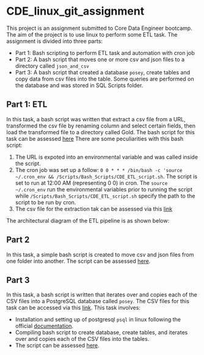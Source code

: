 # CDE_linux_git_assignment

This project is an assignment submitted to Core Data Engineer bootcamp. The aim of the project is to use linux to perform some ETL task. The assignment is divided into three parts:

- Part 1: Bash scripting to perform ETL task and automation with cron job
- Part 2: A bash script that moves one or more csv and json files to a directory called `json_and_csv`
- Part 3: A bash script that created a database `posey`, create tables and copy data from csv files into the table. Some queries are performed on the database and was stored in SQL Scripts folder.

## Part 1: ETL

In this task, a bash script was written that extract a csv file from a URL, transformed the csv file by renaming column and select certain fields, then load the transformed file to a directory called Gold. The bash script for this task can be assessed [here](./Scripts/Bash_Scripts/CDE_ETL_script.sh) There are some peculiarities with this bash script:

1. The URL is expoted into an environmental variable and was called inside the script.
2. The cron job was set up a follow: `0 0 * * * /bin/bash -c 'source ~/.cron_env && /Scripts/Bash_Scripts/CDE_ETL_script.sh`. The script is set to run at 12:00 AM (representing 0 0) in cron. The `source ~/.cron_env` run the environmental variables prior to running the script while `/Scripts/Bash_Scripts/CDE_ETL_script.sh` specify the path to the script to be run by cron.
3. The csv file for the extraction tak can be assessed via this [link](https://www.stats.govt.nz/assets/Uploads/Annual-enterprise-survey/Annual-enterprise-survey-2023-financial-year-provisional/Download-data/annual-enterprise-survey-2023-financial-year-provisional.csv)

The architectural diagram of the ETL pipeline is as shown below:

## Part 2

In this task, a simple bash script is created to move csv and json files from one folder into another. The script can be assessed [here](./Scripts/Bash_Scripts/move_csv_json.sh).

## Part 3

In this task, a bash script is written that iterates over and copies each of the CSV files into a PostgreSQL database called `posey`. The CSV files for this task can be accessed via this [link](https://github.com/jdbarillas/parchposey/tree/master/data-raw). This task involves:

- Installation and setting up of postgresql `psql` in linux following the official [documentation](https://documentation.ubuntu.com/server/how-to/databases/install-postgresql/).
- Compiling bash script to create database, create tables, and iterates over and copies each of the CSV files into the tables.
- The script can be assessed [here](./Scripts/Bash_Scripts/parch_and_posey.sh).

